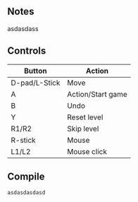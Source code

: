 ## Notes

asdasdass

## Controls

| Button | Action |
|--|--| 
|D-pad/L-Stick|Move|
|A|Action/Start game|
|B|Undo|
|Y|Reset level|
|R1/R2|Skip level|
|R-stick|Mouse|
|L1/L2|Mouse click|


## Compile

```shell
asdasdasdasd
```
